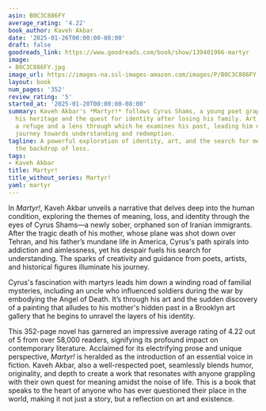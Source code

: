 ```yaml
---
asin: B0C3C886FY
average_rating: '4.22'
book_author: Kaveh Akbar
date: '2025-01-26T00:00:00-08:00'
draft: false
goodreads_link: https://www.goodreads.com/book/show/139401966-martyr
image:
- B0C3C886FY.jpg
image_url: https://images-na.ssl-images-amazon.com/images/P/B0C3C886FY.01._SCLZZZZZZZ.jpg
layout: book
num_pages: '352'
review_rating: '5'
started_at: '2025-01-20T00:00:00-08:00'
summary: Kaveh Akbar's *Martyr!* follows Cyrus Shams, a young poet grappling with
  his heritage and the quest for identity after losing his family. Art becomes both
  a refuge and a lens through which he examines his past, leading him on a poignant
  journey towards understanding and redemption.
tagline: A powerful exploration of identity, art, and the search for meaning against
  the backdrop of loss.
tags:
- Kaveh Akbar
title: Martyr!
title_without_series: Martyr!
yaml: martyr
---
```


In *Martyr!*, Kaveh Akbar unveils a narrative that delves deep into the human condition, exploring the themes of meaning, loss, and identity through the eyes of Cyrus Shams—a newly sober, orphaned son of Iranian immigrants. After the tragic death of his mother, whose plane was shot down over Tehran, and his father’s mundane life in America, Cyrus's path spirals into addiction and aimlessness, yet his despair fuels his search for understanding. The sparks of creativity and guidance from poets, artists, and historical figures illuminate his journey.

Cyrus's fascination with martyrs leads him down a winding road of familial mysteries, including an uncle who influenced soldiers during the war by embodying the Angel of Death. It’s through his art and the sudden discovery of a painting that alludes to his mother's hidden past in a Brooklyn art gallery that he begins to unravel the layers of his identity.

This 352-page novel has garnered an impressive average rating of 4.22 out of 5 from over 58,000 readers, signifying its profound impact on contemporary literature. Acclaimed for its electrifying prose and unique perspective, *Martyr!* is heralded as the introduction of an essential voice in fiction. Kaveh Akbar, also a well-respected poet, seamlessly blends humor, originality, and depth to create a work that resonates with anyone grappling with their own quest for meaning amidst the noise of life. This is a book that speaks to the heart of anyone who has ever questioned their place in the world, making it not just a story, but a reflection on art and existence.